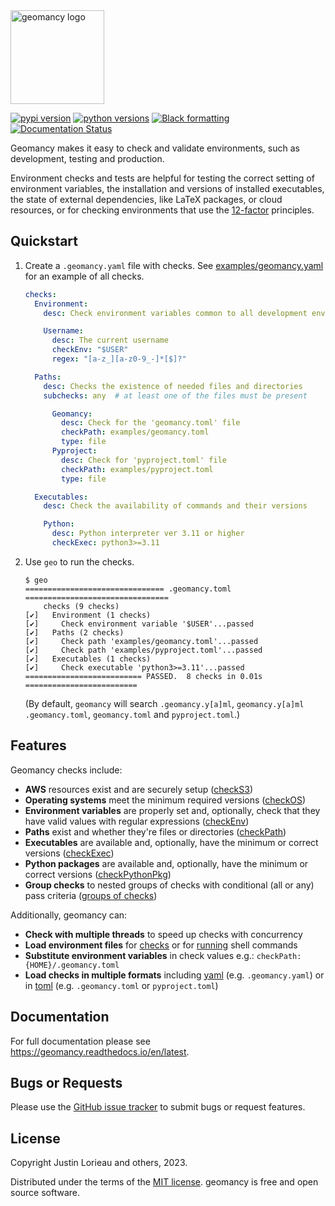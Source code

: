 <!-- start logo -->
<img src="https://raw.githubusercontent.com/jlorieau/geomancy/main/docs/_static/geomancy_logo.svg" alt="geomancy logo" height="150px"/>
<!-- end logo -->

<!-- start badges -->
[![pypi version](https://img.shields.io/pypi/v/geomancy.svg)](https://pypi.org/project/geomancy/)
[![python versions](https://img.shields.io/pypi/pyversions/geomancy.svg)](https://pypi.org/project/geomancy/)
[![Black formatting](https://img.shields.io/badge/code%20style-black-000000.svg)](https://github.com/psf/black)
[![Documentation Status](https://readthedocs.org/projects/geomancy/badge/?version=latest)](https://geomancy.readthedocs.io/en/latest/?badge=latest)
<!-- end badges -->
<!-- start intro -->
Geomancy makes it easy to check and validate environments, such as development,
testing and production.

Environment checks and tests are helpful for testing the correct setting
of environment variables, the installation and versions of installed
executables, the state of external dependencies, like LaTeX packages, or cloud
resources, or for checking environments that use the
[12-factor](http://12factor.net/) principles.
<!-- end intro -->

## Quickstart
<!-- start quickstart -->
1. Create a ``.geomancy.yaml`` file with checks. See
   [examples/geomancy.yaml](https://github.com/jlorieau/geomancy/blob/main/examples/geomancy.yaml)
   for an example of all checks.

    ```yaml
    checks:
      Environment:
        desc: Check environment variables common to all development environments

        Username:
          desc: The current username
          checkEnv: "$USER"
          regex: "[a-z_][a-z0-9_-]*[$]?"

      Paths:
        desc: Checks the existence of needed files and directories
        subchecks: any  # at least one of the files must be present

          Geomancy:
            desc: Check for the 'geomancy.toml' file
            checkPath: examples/geomancy.toml
            type: file
          Pyproject:
            desc: Check for 'pyproject.toml' file
            checkPath: examples/pyproject.toml
            type: file

      Executables:
        desc: Check the availability of commands and their versions

        Python:
          desc: Python interpreter ver 3.11 or higher
          checkExec: python3>=3.11
    ```

2. Use ``geo`` to run the checks.

    ```shell
    $ geo
    =============================== .geomancy.toml ================================
        checks (9 checks)
    [✔]   Environment (1 checks)
    [✔]     Check environment variable '$USER'...passed
    [✔]   Paths (2 checks)
    [✔]     Check path 'examples/geomancy.toml'...passed
    [✔]     Check path 'examples/pyproject.toml'...passed
    [✔]   Executables (1 checks)
    [✔]     Check executable 'python3>=3.11'...passed
    ========================== PASSED.  8 checks in 0.01s =========================
    ```

    (By default, ``geomancy`` will search ``.geomancy.y[a]ml``, ``geomancy.y[a]ml``
    ``.geomancy.toml``, ``geomancy.toml`` and ``pyproject.toml``.)
<!-- end quickstart -->

## Features
<!-- start features -->
Geomancy checks include:

- __AWS__ resources exist and are securely setup
  ([checkS3](https://geomancy.readthedocs.io/en/latest/usage/format.html#checkawss3))
- __Operating systems__ meet the minimum required versions
  ([checkOS](https://geomancy.readthedocs.io/en/latest/usage/format.html#checkplatform))
- __Environment variables__ are properly set and, optionally,
  check that they have valid values with regular expressions
  ([checkEnv](https://geomancy.readthedocs.io/en/latest/usage/format.html#checkenv))
- __Paths__ exist and whether they're files or directories
  ([checkPath](https://geomancy.readthedocs.io/en/latest/usage/format.html#checkpath))
- __Executables__ are available and, optionally, have the minimum or correct
  versions
  ([checkExec](https://geomancy.readthedocs.io/en/latest/usage/format.html#checkexec))
- __Python packages__ are available and, optionally, have the minimum or
  correct versions
  ([checkPythonPkg](https://geomancy.readthedocs.io/en/latest/usage/format.html#checkpythonpkg))
- __Group checks__ to nested groups of checks with conditional (all or any) pass
  criteria ([groups of checks](https://geomancy.readthedocs.io/en/latest/usage/format.html#check-groups))

Additionally, geomancy can:

- __Check with multiple threads__ to speed up checks with concurrency
- __Load environment files__ for
  [checks](https://geomancy.readthedocs.io/en/latest/usage/cmd_checks.html#environment-files)
  or for [running](https://geomancy.readthedocs.io/en/latest/usage/cmd_run.html#running-environments)
  shell commands
- __Substitute environment variables__ in check values e.g.:
  ``checkPath: {HOME}/.geomancy.toml``
- __Load checks in multiple formats__ including [yaml](https://yaml.org)
  (e.g. ``.geomancy.yaml``) or in [toml](https://toml.io/en/)
  (e.g. ``.geomancy.toml`` or ``pyproject.toml``)
<!-- end features -->

## Documentation

For full documentation please see https://geomancy.readthedocs.io/en/latest.


## Bugs or Requests
Please use the [GitHub issue tracker](https://github.com/jlorieau/geomancy/issues)
to submit bugs or request features.

## License

Copyright Justin Lorieau and others, 2023.

Distributed under the terms of the [MIT license](LICENSE).
geomancy is free and open source software.
